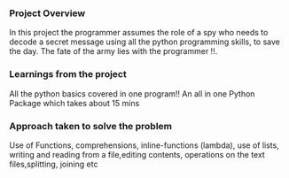 ### Project Overview

 In this project the programmer assumes the role of a spy who needs to decode a secret message using all the python programming skills, to save the day. The fate of the army lies with the programmer !!.


### Learnings from the project

 All the python basics covered in one program!!
An all in one Python Package which takes about 15 mins


### Approach taken to solve the problem

 Use of Functions, comprehensions, inline-functions (lambda), use of lists, writing and reading from a file,editing contents, operations on the text files,splitting, joining etc


